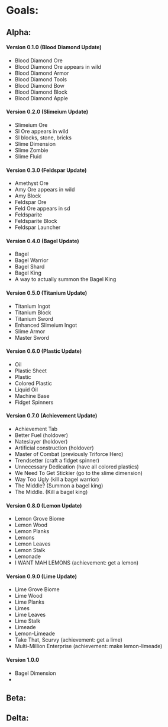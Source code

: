 # Goals:

## Alpha:

#### Version 0.1.0 (Blood Diamond Update)
- Blood Diamond Ore
- Blood Diamond Ore appears in wild
- Blood Diamond Armor
- Blood Diamond Tools
- Blood Diamond Bow
- Blood Diamond Block
- Blood Diamond Apple
#### Version 0.2.0 (Slimeium Update)
- Slimeium Ore
- Sl Ore appears in wild
- Sl blocks, stone, bricks
- Slime Dimension
- Slime Zombie
- Slime Fluid
#### Version 0.3.0 (Feldspar Update)
- Amethyst Ore
- Amy Ore appears in wild
- Amy Block
- Feldspar Ore
- Feld Ore appears in sd
- Feldsparite
- Feldsparite Block
- Feldspar Launcher
#### Version 0.4.0 (Bagel Update)
- Bagel
- Bagel Warrior
- Bagel Shard
- Bagel King
- A way to actually summon the Bagel King
#### Version 0.5.0 (Titanium Update)
- Titanium Ingot
- Titanium Block
- Titanium Sword
- Enhanced Slimeium Ingot
- Slime Armor
- Master Sword
#### Version 0.6.0 (Plastic Update)
- Oil
- Plastic Sheet
- Plastic
- Colored Plastic
- Liquid Oil
- Machine Base 
- Fidget Spinners
#### Version 0.7.0 (Achievement Update)
- Achievement Tab
- Better Fuel (holdover)
- Nateslayer (holdover)
- Artificial construction (holdover)
- Master of Combat (previously Triforce Hero)
- Trendsetter (craft a fidget spinner)
- Unnecessary Dedication (have all colored plastics)
- We Need To Get Stickier (go to the slime dimension)
- Way Too Ugly (kill a bagel warrior)
- The Middle? (Summon a bagel king)
- The Middle. (Kill a bagel king)
#### Version 0.8.0 (Lemon Update)
- Lemon Grove Biome
- Lemon Wood
- Lemon Planks
- Lemons
- Lemon Leaves
- Lemon Stalk
- Lemonade
- I WANT MAH LEMONS (achievement: get a lemon)
#### Version 0.9.0 (Lime Update)
- Lime Grove Biome
- Lime Wood
- Lime Planks
- Limes
- Lime Leaves
- Lime Stalk
- Limeade 
- Lemon-Limeade
- Take That, Scurvy (achievement: get a lime)
- Multi-Million Enterprise (achievement: make lemon-limeade)
#### Version 1.0.0
- Bagel Dimension
- 

## Beta:

## Delta:
